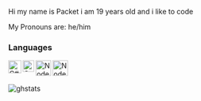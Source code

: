
Hi my name is Packet i am 19 years old and i like to code

My Pronouns are: he/him

### Languages
<img align="left" alt="C#" width="26px" src="https://letzgro.net/wp-content/uploads/2016/06/%D0%A1-programming-language-1-300x300.png"/>
<img align="left" alt="C++" width="23px" src="https://upload.wikimedia.org/wikipedia/commons/thumb/1/18/ISO_C%2B%2B_Logo.svg/1200px-ISO_C%2B%2B_Logo.svg.png"/>
<img align="left" alt="Node" width="31px" src="https://www.ambientinfotech.com/wp-content/uploads/2020/03/node-js.png"/>
<img align="left" alt="Node" width="31px" src="https://logos-download.com/wp-content/uploads/2016/10/Python_logo_icon.png"/>
<br />
<br />

![ghstats](https://github-readme-stats.vercel.app/api?username=PacketDev-ai&theme=dark&show_icons=true)
<!--![ghstats](https://github-readme-stats.vercel.app/api?username=Kian738&show_icons=true&theme=dark&locale=e)-->
